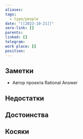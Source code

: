 ```yaml
---
aliases: 
tags:
  - type/people
date: "[[2023-10-21]]"
zero-link: []
parents: 
linked: []
telegram: 
work place: []
position:
---
```

## Заметки
- Автор проекта Rational Answer
## Недостатки


## Достоинства


## Косяки